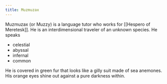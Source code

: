```yaml
---
title: Muzmuzax
---
```


Muzmuzax (or Muzzy) is a language tutor who works for [[Hespero of Meretesk]]. He is an interdimensional traveler of an unknown species. He speaks 
- celestial 
- abyssal
- infernal
- common

He is covered in green fur that looks like a gilly suit made of sea anemones. His orange eyes shine out against a pure darkness within.